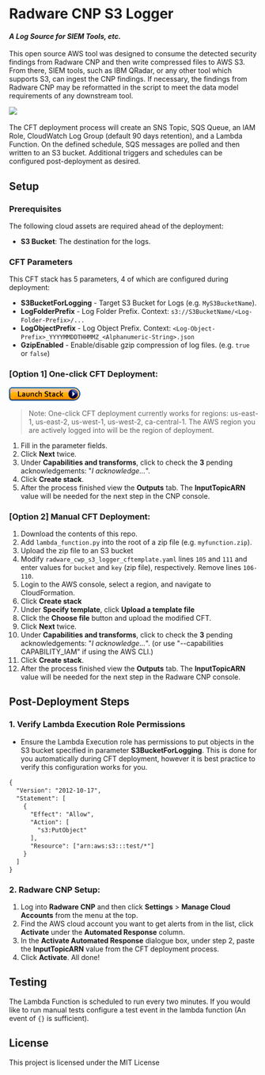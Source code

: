 # Radware CNP S3 Logger
#### _A Log Source for SIEM Tools, etc._

This open source AWS tool was designed to consume the detected security findings from Radware CNP and then write compressed files to AWS S3. From there, SIEM tools, such as IBM QRadar, or any other tool which supports S3, can ingest the CNP findings. If necessary, the findings from Radware CNP may be reformatted in the script to meet the data model requirements of any downstream tool.

<img src="docs/pictures/Radware_CNP_S3_Logger.jpg">

The CFT deployment process will create an SNS Topic, SQS Queue, an IAM Role, CloudWatch Log Group (default 90 days retention), and a Lambda Function. On the defined schedule, SQS messages are polled and then written to an S3 bucket. Additional triggers and schedules can be configured post-deployment as desired. 

## Setup
### Prerequisites

The following cloud assets are required ahead of the deployment:
- **S3 Bucket**: The destination for the logs.

### CFT Parameters
This CFT stack has 5 parameters, 4 of which are configured during deployment:

- **S3BucketForLogging** - Target S3 Bucket for Logs (e.g. `MyS3BucketName`).
- **LogFolderPrefix** - Log Folder Prefix. Context: `s3://S3BucketName/<Log-Folder-Prefix>/...`
- **LogObjectPrefix** - Log Object Prefix. Context: `<Log-Object-Prefix>_YYYYMMDDTHHMMZ_<Alphanumeric-String>.json`
- **GzipEnabled** - Enable/disable gzip compression of log files. (e.g. `true` or `false`)

### [Option 1] One-click CFT Deployment:
[<img src="docs/pictures/cloudformation-launch-stack.png">](https://console.aws.amazon.com/cloudformation/home?#/stacks/new?stackName=RadwareCWP-S3-Logger&templateURL=https://radware-cwp-devops-us-east-1.s3.amazonaws.com/radware_cwp_s3_logger/radware_cwp_s3_logger_cftemplate.yaml)
> Note: One-click CFT deployment currently works for regions: us-east-1, us-east-2, us-west-1, us-west-2, ca-central-1. The AWS region you are actively logged into will be the region of deployment.
1. Fill in the parameter fields. 
1. Click **Next** twice.
1. Under **Capabilities and transforms**, click to check the **3** pending acknowledgements: "_I acknowledge..._".
1. Click **Create stack**.
1. After the process finished view the **Outputs** tab. The **InputTopicARN** value will be needed for the next step in the CNP console.

### [Option 2] Manual CFT Deployment:
1. Download the contents of this repo.
1. Add `lambda_function.py` into the root of a zip file (e.g. `myfunction.zip`).
1. Upload the zip file to an S3 bucket 
1. Modify `radware_cwp_s3_logger_cftemplate.yaml` lines `105` and `111` and enter values for `bucket` and `key` (zip file), respectively. Remove lines `106-110`.
1. Login to the AWS console, select a region, and navigate to CloudFormation. 
1. Click **Create stack**
1. Under **Specify template**, click **Upload a template file**
1. Click the **Choose file** button and upload the modified CFT.
1. Click **Next** twice.
1. Under **Capabilities and transforms**, click to check the **3** pending acknowledgements: "_I acknowledge..._". (or use "--capabilities CAPABILITY_IAM" if using the AWS CLI.)
1. Click **Create stack**.
1. After the process finished view the **Outputs** tab. The **InputTopicARN** value will be needed for the next step in the Radware CNP console.

## Post-Deployment Steps

### 1. Verify Lambda Execution Role Permissions
* Ensure the Lambda Execution role has permissions to put objects in the S3 bucket specified in parameter **S3BucketForLogging**. This is done for you automatically during CFT deployment, however it is best practice to verify this configuration works for you.

```
{
  "Version": "2012-10-17",
  "Statement": [
    {
      "Effect": "Allow",
      "Action": [
        "s3:PutObject"
      ],
      "Resource": ["arn:aws:s3:::test/*"]
    }
  ]
}
```

### 2. Radware CNP Setup:
1. Log into **Radware CNP** and then click **Settings** > **Manage Cloud Accounts** from the menu at the top. 
1. Find the AWS cloud account you want to get alerts from in the list, click **Activate** under the **Automated Response** column.
1. In the **Activate Automated Response** dialogue box, under step 2, paste the **InputTopicARN** value from the CFT deployment process. 
1. Click **Activate**.
All done!

## Testing
The Lambda Function is scheduled to run every two minutes. If you would like to run manual tests configure a test event in the lambda function (An event of `{}` is sufficient).

## License

This project is licensed under the MIT License
